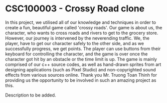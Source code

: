 # CSC100003 - Crossy Road clone

In this project, we utilised all of our knowledge and techniques in order to create a fun, beautiful game called 'crossy roads'. 
Our game is about us, the character, who wants to cross roads and rivers to get to the grocery store. However, our journey is intervened by the neverending traffic. We, the player, have to get our character safely to the other side, and as we successfully progress, we get points.
The player can use buttons from their keyboard for controlling the character, and the game is over once the character got hit by an obstacle or the time  limit is up.
The game is mainly comprised of our c++ source codes, as well as hand-drawn sprites from art designing applications (such as Pixel Studio) and non-copyrighted sound effects from various sources online.
Thank you Mr. Truong Toan Thinh for providing us the opportunity to be involved in such an amazing project as this.

Description to be added.
